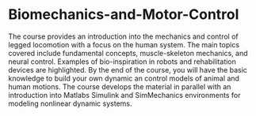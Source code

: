 # Biomechanics-and-Motor-Control

The course provides an introduction into the mechanics and control of legged locomotion with a focus on the human system. The main topics covered include fundamental concepts, muscle-skeleton mechanics, and neural control. Examples of bio-inspiration in robots and rehabilitation devices are highlighted. By the end of the course, you will have the basic knowledge to build your own dynamic an control models of animal and human motions. The course develops the material in parallel with an introduction into Matlabs Simulink and SimMechanics environments for modeling nonlinear dynamic systems. 
